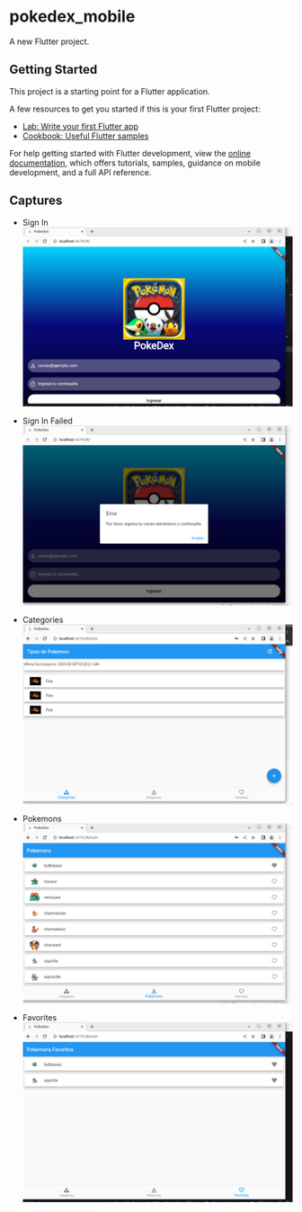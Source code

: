 <!-- @format -->

# pokedex_mobile

A new Flutter project.

## Getting Started

This project is a starting point for a Flutter application.

A few resources to get you started if this is your first Flutter project:

- [Lab: Write your first Flutter app](https://docs.flutter.dev/get-started/codelab)
- [Cookbook: Useful Flutter samples](https://docs.flutter.dev/cookbook)

For help getting started with Flutter development, view the
[online documentation](https://docs.flutter.dev/), which offers tutorials,
samples, guidance on mobile development, and a full API reference.

## Captures 
- Sign In  
![SingIn](https://github.com/chrispaz88/pokedex-Flutter/blob/main/assets/images/SigInChris.png)

- Sign In Failed  
![SingIn](https://github.com/chrispaz88/pokedex-Flutter/blob/main/assets/images/SigInFailed.png)

- Categories  
![SingIn](https://github.com/chrispaz88/pokedex-Flutter/blob/main/assets/images/VentanaCategorias.png)

- Pokemons  
![SingIn](https://github.com/chrispaz88/pokedex-Flutter/blob/main/assets/images/VentanaPokemones.png)

- Favorites  
![SingIn](https://github.com/chrispaz88/pokedex-Flutter/blob/main/assets/images/VentanaFavoritos.png)

